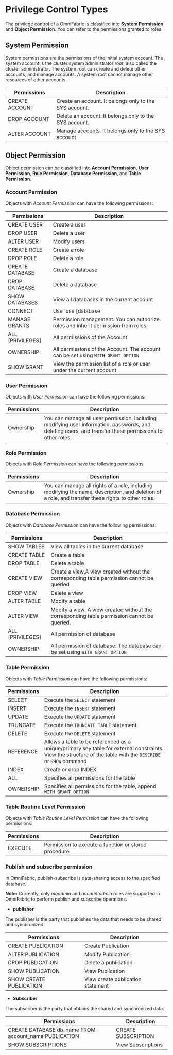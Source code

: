 # Privilege Control Types

The privilege control of a OmniFabric is classified into **System Permission** and **Object Permission**. You can refer to the permissions granted to roles.

## System Permission

System permissions are the permissions of the initial system account. The system account is the cluster system administrator *root*, also called the cluster administrator. The system root can create and delete other accounts, and manage accounts. A system root cannot manage other resources of other accounts.

|Permissions|Description|
|---|---|
|CREATE ACCOUNT|Create an account. It belongs only to the SYS account.|
|DROP ACCOUNT|Delete an account. It belongs only to the SYS account.|
|ALTER ACCOUNT|Manage accounts. It belongs only to the SYS account.|

## Object Permission

Object permission can be classified into **Account Permission**, **User Permission**, **Role Permission**, **Database Permission**, and **Table Permission**.

### Account Permission

Objects with *Account Permission* can have the following permissions:

|Permissions|Description|
|---|---|
|CREATE USER|Create a user|
|DROP USER|Delete a user|
|ALTER USER|Modify users|
|CREATE ROLE|Create a role|
|DROP ROLE|Delete a role|
|CREATE DATABASE|Create a database|
|DROP DATABASE|Delete a database|
|SHOW DATABASES| View all databases in the current account|
|CONNECT|Use `use [database | role]`, execute `SELECT`  which does not involve concrete object|
|MANAGE GRANTS|Permission management. You can authorize roles and inherit permission from roles|
|ALL [PRIVILEGES]|All permissions of the Account|
|OWNERSHIP|All permissions of the Account. The account can be set using `WITH GRANT OPTION`|
|SHOW GRANT	|View the permission list of a role or user under the current account|

### User Permission

Objects with *User Permission* can have the following permissions:

|Permissions|Description|
|---|---|
|Ownership|You can manage all user permission, including modifying user information, passwords, and deleting users, and transfer these permissions to other roles.|

### Role Permission

Objects with *Role Permission* can have the following permissions:

|Permissions|Description|
|---|---|
|Ownership|You can manage all rights of a role, including modifying the name, description, and deletion of a role, and transfer these rights to other roles.|

### Database Permission

Objects with *Database Permission* can have the following permissions:

|Permissions|Description|
|---|---|
|SHOW TABLES|View all tables in the current database|
|CREATE TABLE|Create a table|
|DROP TABLE|Delete a table|
|CREATE VIEW|Create a view,A view created without the corresponding table permission cannot be queried|
|DROP VIEW|Delete a view|
|ALTER TABLE|Modify a table|
|ALTER VIEW|Modify a view. A view created without the corresponding table permission cannot be queried.|
|ALL [PRIVILEGES]|All permission of database|
|OWNERSHIP|All permission of database.  The database can be set using `WITH GRANT OPTION`|

### Table Permission

Objects with *Table Permission* can have the following permissions:

|Permissions|Description|
|---|---|
|SELECT|Execute the `SELECT` statement|
|INSERT|Execute the `INSERT` statement|
|UPDATE|Execute the `UPDATE` statement|
|TRUNCATE|Execute the `TRUNCATE TABLE` statement|
|DELETE|Execute the `DELETE` statement|
|REFERENCE|Allows a table to be referenced as a unique/primary key table for external constraints. View the structure of the table with the `DESCRIBE` or `SHOW` command|
|INDEX|Create or drop INDEX|
|ALL|Specifies all permissions for the table|
|OWNERSHIP|Specifies all permissions for the table, append `WITH GRANT OPTION`|

### Table Routine Level Permission

Objects with *Table Routine Level Permission* can have the following permissions:

|Permissions|Description|
|---|---|
|EXECUTE|Permission to execute a function or stored procedure|

### Publish and subscribe permission

In OmniFabric, publish-subscribe is data-sharing access to the specified database.

__Note:__ Currently, only *moadmin* and *accountadmin* roles are supported in OmniFabric to perform publish and subscribe operations.

- **publisher**

The publisher is the party that publishes the data that needs to be shared and synchronized.

|Permissions|Description|
|---|---|
|CREATE PUBLICATION|Create Publication|
|ALTER PUBLICATION|Modify Publication|
|DROP PUBLICATION|Delete a publication|
|SHOW PUBLICATION|View Publication|
|SHOW CREATE PUBLICATION|View create publication statement|

- **Subscriber**

The subscriber is the party that obtains the shared and synchronized data.

|Permissions|Description|
|---|---|
|CREATE DATABASE db_name FROM account_name PUBLICATION|CREATE SUBSCRIPTION|
|SHOW SUBSCRIPTIONS|View Subscriptions|
